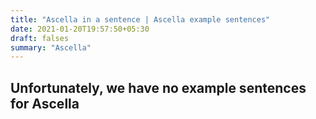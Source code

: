 ```yaml
---
title: "Ascella in a sentence | Ascella example sentences"
date: 2021-01-20T19:57:50+05:30
draft: falses
summary: "Ascella"
---
```

## Unfortunately, we have no example sentences for Ascella                 
